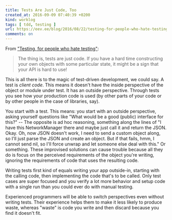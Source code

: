 ```yaml
---
title: Tests Are Just Code, Too
created_at: 2016-09-09 07:40:39 +0200
kind: worklog
tags: [ tdd, testing ]
url: https://eev.ee/blog/2016/08/22/testing-for-people-who-hate-testing/
comments: on
---
```



From ["Testing, for people who hate testing"](https://eev.ee/blog/2016/08/22/testing-for-people-who-hate-testing/):

> The thing is, tests are just code. If you have a hard time constructing your own objects with some particular state, it might be a sign that your API is hard to use!

This is all there is to the magic of test-driven development, we could say. A test is _client code_. This means it doesn't have the inside perspective of the object or module under test. It has an outside perspective. Through tests you see how your production code is used (by other parts of your code or by other people in the case of libraries, say). 

You start with a test. This means: you start with an outside perspective, asking yourself questions like "What would be a good (public) interface for this?" -- The opposite is ad hoc reasoning, something along the lines of "I have this NetworkManager there and maybe just call it and return the JSON. Okay. Oh, now JSON doesn't work, I need to send a custom object along, so I'll just parse the JSON and create an object. But if that fails, hmm, I cannot send nil, so I'll force unwrap and let someone else deal with this." Or something. 
These improvised solutions can cause trouble because all they do is focus on the perceived requirements of the object you're writing, ignoring the requirements of code that uses the resulting code. 

Writing tests first kind of equals writing your app outside-in, starting with the calling code, then implementing the code that's to be called. Only test cases are super focused and you verify a lot more behavior and setup code with a single run than you could ever do with manual testing.

Experienced programmers will be able to switch perspectives even without writing tests. Their experience helps them to make it less likely to produce waste, whereas "waste" is code you write and then discard because you find it doesn't fit.
